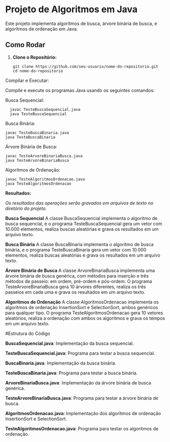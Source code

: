 # Projeto de Algoritmos em Java

Este projeto implementa algoritmos de busca, árvore binária de busca, e algoritmos de ordenação em Java.

## Como Rodar

1. **Clone o Repositório:**
   ```
   git clone https://github.com/seu-usuario/nome-do-repositorio.git
   cd nome-do-repositorio
Compilar e Executar:

Compile e execute os programas Java usando os seguintes comandos:

Busca Sequencial:
```
  javac TesteBuscaSequencial.java
  java TesteBuscaSequencial
```
Busca Binária:
```
javac TesteBuscaBinaria.java
java TesteBuscaBinaria
```
Árvore Binária de Busca: 
```
javac TesteArvoreBinariaBusca.java
java TesteArvoreBinariaBusca
```
Algoritmos de Ordenação:
```
javac TesteAlgoritmosOrdenacao.java
java TesteAlgoritmosOrdenacao
```
**Resultados:**

*Os resultados das operações serão gravados em arquivos de texto no diretório do projeto.*

**Busca Sequencial**
A classe BuscaSequencial implementa o algoritmo de busca sequencial, e o programa TesteBuscaSequencial gera um vetor com 10.000 elementos, realiza buscas aleatórias e grava os resultados em um arquivo texto.

**Busca Binária**
A classe BuscaBinaria implementa o algoritmo de busca binária, e o programa TesteBuscaBinaria gera um vetor com 10.000 elementos, realiza buscas aleatórias e grava os resultados em um arquivo texto.

**Árvore Binária de Busca**
A classe ArvoreBinariaBusca implementa uma árvore binária de busca genérica, com métodos para inserção e três métodos de passeio: em ordem, pré-ordem e pós-ordem. O programa TesteArvoreBinariaBusca gera 10 árvores diferentes, realiza os três passeios em cada uma e grava os resultados em um arquivo texto.

**Algoritmos de Ordenação**
A classe AlgoritmosOrdenacao implementa os algoritmos de ordenação InsertionSort e SelectionSort, ambos genéricos para qualquer tipo. O programa TesteAlgoritmosOrdenacao gera 10 vetores aleatórios, realiza a ordenação com ambos os algoritmos e grava os tempos em um arquivo texto.

#Estrutura do Código

**BuscaSequencial.java**: Implementação da busca sequencial.

**TesteBuscaSequencial.java**: Programa para testar a busca sequencial.

**BuscaBinaria.java**: Implementação da busca binária.

**TesteBuscaBinaria.java**: Programa para testar a busca binária.

**ArvoreBinariaBusca.java**: Implementação da árvore binária de busca genérica.

**TesteArvoreBinariaBusca.java**: Programa para testar a árvore binária de busca.

**AlgoritmosOrdenacao.java**: Implementação dos algoritmos de ordenação InsertionSort e SelectionSort.

**TesteAlgoritmosOrdenacao.java**: Programa para testar os algoritmos de ordenação.

